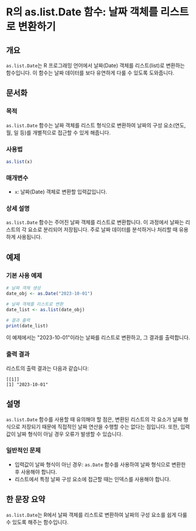 <!--
Meta Description: # R의 as.list.Date 함수: 날짜 객체를 리스트로 변환하기 ## 개요 `as.list.Date`는 R 프로그래밍 언어에서 날짜(Date) 객체를 리스트(list)로 변환하는 함수입니다. 이 함수는 날짜 데이터를 보다 유연하게 다룰 수 있도록 도와줍니다. ##...
Meta Keywords: date, list, 객체를, 리스트로, 함수는
-->

# R의 as.list.Date 함수: 날짜 객체를 리스트로 변환하기

## 개요
`as.list.Date`는 R 프로그래밍 언어에서 날짜(Date) 객체를 리스트(list)로 변환하는 함수입니다. 이 함수는 날짜 데이터를 보다 유연하게 다룰 수 있도록 도와줍니다.

## 문서화
### 목적
`as.list.Date` 함수는 날짜 객체를 리스트 형식으로 변환하여 날짜의 구성 요소(연도, 월, 일 등)를 개별적으로 접근할 수 있게 해줍니다.

### 사용법
```R
as.list(x)
```

### 매개변수
- `x`: 날짜(Date) 객체로 변환할 입력값입니다.

### 상세 설명
`as.list.Date` 함수는 주어진 날짜 객체를 리스트로 변환합니다. 이 과정에서 날짜는 리스트의 각 요소로 분리되어 저장됩니다. 주로 날짜 데이터를 분석하거나 처리할 때 유용하게 사용됩니다.

## 예제
### 기본 사용 예제
```R
# 날짜 객체 생성
date_obj <- as.Date("2023-10-01")

# 날짜 객체를 리스트로 변환
date_list <- as.list(date_obj)

# 결과 출력
print(date_list)
```
이 예제에서는 "2023-10-01"이라는 날짜를 리스트로 변환하고, 그 결과를 출력합니다.

### 출력 결과
리스트의 출력 결과는 다음과 같습니다:
```
[[1]]
[1] "2023-10-01"
```

## 설명
`as.list.Date` 함수를 사용할 때 유의해야 할 점은, 변환된 리스트의 각 요소가 날짜 형식으로 저장되기 때문에 직접적인 날짜 연산을 수행할 수는 없다는 점입니다. 또한, 입력값이 날짜 형식이 아닐 경우 오류가 발생할 수 있습니다.

### 일반적인 문제
- 입력값이 날짜 형식이 아닌 경우: `as.Date` 함수를 사용하여 날짜 형식으로 변환한 후 사용해야 합니다.
- 리스트에서 특정 날짜 구성 요소에 접근할 때는 인덱스를 사용해야 합니다.

## 한 문장 요약
`as.list.Date`는 R에서 날짜 객체를 리스트로 변환하여 날짜의 구성 요소를 쉽게 다룰 수 있도록 해주는 함수입니다.